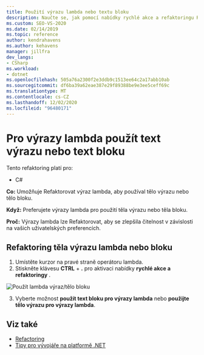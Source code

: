 ```yaml
---
title: Použití výrazu lambda nebo textu bloku
description: Naučte se, jak pomocí nabídky rychlé akce a refaktoringu Refaktorovat výraz lambda, aby se použil text výrazu nebo tělo bloku.
ms.custom: SEO-VS-2020
ms.date: 02/14/2019
ms.topic: reference
author: kendrahavens
ms.author: kehavens
manager: jillfra
dev_langs:
- CSharp
ms.workload:
- dotnet
ms.openlocfilehash: 505a76a2300f2e3ddb9c1513ee64c2a17abb10ab
ms.sourcegitcommit: df6ba39a62eae387e29f89388be9e3ee5ceff69c
ms.translationtype: MT
ms.contentlocale: cs-CZ
ms.lasthandoff: 12/02/2020
ms.locfileid: "96480171"
---
```

# <a name="use-expression-body-or-block-body-for-lambda-expressions"></a>Pro výrazy lambda použít text výrazu nebo text bloku

Tento refaktoring platí pro:

- C#

**Co:** Umožňuje Refaktorovat výraz lambda, aby používal tělo výrazu nebo tělo bloku.

**Když:** Preferujete výrazy lambda pro použití těla výrazu nebo těla bloku.

**Proč:** Výrazy lambda lze Refaktorovat, aby se zlepšila čitelnost v závislosti na vašich uživatelských preferencích.

## <a name="lambda-expression-body-or-block-body-refactoring"></a>Refaktoring těla výrazu lambda nebo bloku

1. Umístěte kurzor na pravé straně operátoru lambda.
2. Stiskněte klávesu **CTRL** + **.** pro aktivaci nabídky **rychlé akce a refaktoringy** .

  ![Použít lambda výraz/tělo bloku](media/block-body-lambda.png)

3. Vyberte možnost **použít text bloku pro výrazy lambda** nebo **použijte tělo výrazu pro výrazy lambda**.

## <a name="see-also"></a>Viz také

- [Refactoring](../refactoring-in-visual-studio.md)
- [Tipy pro vývojáře na platformě .NET](../csharp-developer-productivity.md)